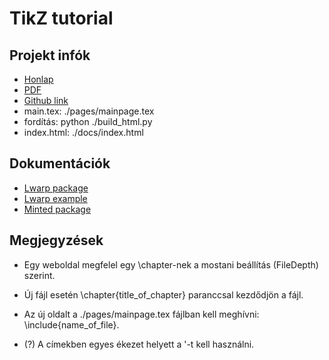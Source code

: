 # TikZ tutorial

## Projekt infók

* [Honlap](https://a-gondolkodas-orome.github.io/latex-tutorial/index.html)
* [PDF](https://a-gondolkodas-orome.github.io/latex-tutorial/mainpage.pdf)
* [Github link](https://github.com/a-gondolkodas-orome/latex-tutorial)
* main.tex: ./pages/mainpage.tex
* fordítás: python ./build_html.py 
* index.html: ./docs/index.html 

## Dokumentációk
* [Lwarp package](https://ctan.ijs.si/tex-archive/macros/latex/contrib/lwarp/lwarp.pdf)
* [Lwarp example](https://people.bath.ac.uk/feb/lwarp/lwarp-intro.html)
* [Minted package](http://tug.ctan.org/macros/latex/contrib/minted/minted.pdf)

## Megjegyzések

* Egy weboldal megfelel egy \chapter-nek a mostani beállítás (FileDepth) szerint. 
* Új fájl esetén \chapter{title_of_chapter} paranccsal kezdődjön a fájl. 
* Az új oldalt a ./pages/mainpage.tex fájlban kell meghívni: \include{name_of_file}.

* (?) A címekben egyes ékezet helyett a  '<karakter>-t kell használni.



